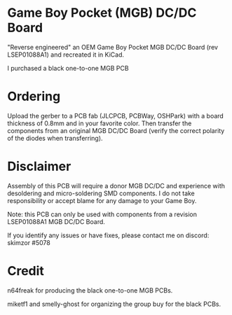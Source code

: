 # Game Boy Pocket (MGB) DC/DC Board
"Reverse engineered" an OEM Game Boy Pocket MGB DC/DC Board (rev LSEP01088A1) and recreated it in KiCad.

I purchased a black one-to-one MGB PCB 

# Ordering

Upload the gerber to a PCB fab (JLCPCB, PCBWay, OSHPark) with a board thickness of 0.8mm and in your favorite color.  Then transfer the components from an original MGB DC/DC Board (verify the correct polarity of the diodes when transferring).  

# Disclaimer

Assembly of this PCB will require a donor MGB DC/DC and experience with desoldering and micro-soldering SMD components.  I do not take responsibility or accept blame for any damage to your Game Boy.  

Note: this PCB can only be used with components from a revision LSEP01088A1 MGB DC/DC Board.

If you identify any issues or have fixes, please contact me on discord: skimzor #5078

# Credit

n64freak for producing the black one-to-one MGB PCBs.

miketf1 and smelly-ghost for organizing the group buy for the black PCBs.
